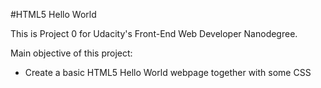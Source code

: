 #HTML5 Hello World

This is Project 0 for Udacity's Front-End Web Developer Nanodegree.

Main objective of this project:

* Create a basic HTML5 Hello World webpage together with some CSS
